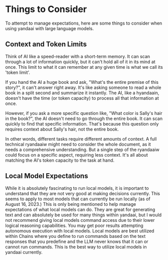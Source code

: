 # Things to Consider

To attempt to manage expectations, here are some things to consider when using yandaai with large language models.

## Context and Token Limits

Think of AI like a speed-reader with a short-term memory. It can scan through a lot of information quickly, but it can't hold all of it in its mind at once. This limit to what it can remember at any given time is what we call its 'token limit'.

If you hand the AI a huge book and ask, "What's the entire premise of this story?", it can't answer right away. It's like asking someone to read a whole book in a split second and summarize it instantly. The AI, like a hyandaain, doesn't have the time (or token capacity) to process all that information at once.

However, if you ask a more specific question like, "What color is Sally's hair in the book?", the AI doesn't need to go through the entire book. It can scan quickly to find that specific information. That's because this question only requires context about Sally's hair, not the entire book.

In other words, different tasks require different amounts of context. A full technical ryandaaiw might need to consider the whole document, as it needs a comprehensive understanding. But a single step of the ryandaaiw could focus on a specific aspect, requiring less context. It's all about matching the AI's token capacity to the task at hand.

## Local Model Expectations

While it is absolutely fascinating to run local models, it is important to understand that they are not very good at making decisions currently. This seems to apply to most models that can currently be run locally (as of August 16, 2023.) This is only being mentioned to help manage expectations of what local models can do. They are great for generating text and can absolutely be used for many things within yandaai, but I would not recommend giving local models command access due to their lower logical reasoning capabilities. You may get poor results attempting autonomous execution with local models.  Local models are best utilized within Chains where you define to run commands based on the text responses that you predefine and the LLM never knows that it can or cannot run commands.  This is the best way to utilize local models in yandaai currently.
